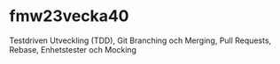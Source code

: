 # fmw23vecka40
Testdriven Utveckling (TDD), Git Branching och Merging, Pull Requests, Rebase, Enhetstester och Mocking
